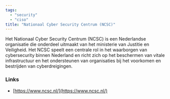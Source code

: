 ```yaml
---
tags:
  - "security"
  - "ciso"
title: "Nationaal Cyber Security Centrum (NCSC)"
---
```


Het Nationaal Cyber Security Centrum (NCSC) is een Nederlandse organisatie die onderdeel uitmaakt van het ministerie van Justitie en Veiligheid. Het NCSC speelt een centrale rol in het waarborgen van cybersecurity binnen Nederland en richt zich op het beschermen van vitale infrastructuur en het ondersteunen van organisaties bij het voorkomen en bestrijden van cyberdreigingen.

### Links

- [https://www.ncsc.nl/](https://www.ncsc.nl/)

